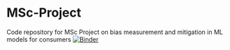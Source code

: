 # MSc-Project
Code repository for MSc Project on bias measurement and mitigation in ML models for consumers
[![Binder](https://mybinder.org/badge_logo.svg)](https://mybinder.org/v2/gh/benfaria/MSc-Project/master)
